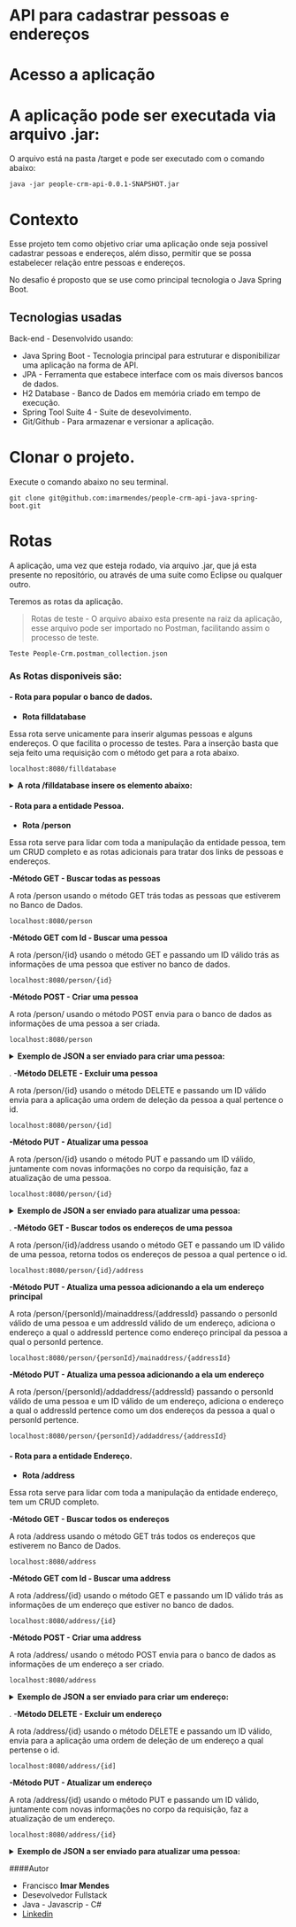 # API para cadastrar pessoas e endereços 

# Acesso a aplicação
# A aplicação pode ser executada via arquivo .jar:
O arquivo está na pasta /target e pode ser executado com o comando abaixo:

```
java -jar people-crm-api-0.0.1-SNAPSHOT.jar
```



# Contexto
Esse projeto tem como objetivo criar uma aplicação onde seja possivel cadastrar pessoas e endereços, além disso, permitir que se possa estabelecer relação entre pessoas e endereços.
  

No desafio é proposto que se use como principal tecnologia o Java Spring Boot.

## Tecnologias usadas

Back-end - Desenvolvido usando: 
* Java Spring Boot - Tecnologia principal para estruturar e disponibilizar uma aplicação na forma de API.
* JPA - Ferramenta que estabece interface com os mais diversos bancos de dados.
* H2 Database - Banco de Dados em memória criado em tempo de execução. 
* Spring Tool Suite 4 - Suite de desevolvimento.
* Git/Github - Para armazenar e versionar a aplicação.

# Clonar o projeto.
 Execute o comando abaixo no seu terminal.

```
git clone git@github.com:imarmendes/people-crm-api-java-spring-boot.git

```

# Rotas
A aplicação, uma vez que esteja rodado, via arquivo .jar, que já esta presente no repositório, ou através de uma suite como Eclipse ou qualquer outro.

Teremos as rotas da aplicação.

> Rotas de teste - O arquivo abaixo esta presente na raiz da aplicação, esse arquivo pode ser importado no Postman, facilitando assim o processo de teste.

```
Teste People-Crm.postman_collection.json

```

### As Rotas disponiveis são:

#### - Rota para popular o banco de dados.

* <strong>Rota filldatabase</strong>

Essa rota serve unicamente para inserir algumas pessoas e alguns endereços. O que facilita o processo de testes. Para a inserção basta que seja feito uma requisição com o método get para a rota abaixo.


```
localhost:8080/filldatabase
```

<details>
  <summary><strong> A rota /filldatabase insere os elemento abaixo:</strong></summary><br />
	
	Pessoas:
	
```json

[
	{
		"name": "Pedro",
		"id": 1,
		"birthday": "1986-11-08",
		"mainAddress": null,
		"addresses": []
	},
	{
		"name": "João",
		"id": 2,
		"birthday": "1950-01-23",
		"mainAddress": null,
		"addresses": []
	},
	{
		"name": "Antônio",
		"id": 3,
		"birthday": "1960-02-20",
		"mainAddress": null,
		"addresses": []
	},
	{
		"name": "José",
		"id": 4,
		"birthday": "2014-12-07",
		"mainAddress": null,
		"addresses": []
	},
	{
		"name": "Jorge",
		"id": 5,
		"birthday": "2012-10-01",
		"mainAddress": null,
		"addresses": []
	}
]

```

	Endereços:
	
```json

[
	{
		"id": 1,
		"number": 12345,
		"publicPlace": "Flores",
		"cep": "62900-000"
	},
	{
		"id": 2,
		"number": 54321,
		"publicPlace": "Russas",
		"cep": "62900-000"
	},
	{
		"id": 3,
		"number": 78945,
		"publicPlace": "Ceará",
		"cep": "62900-000"
	},
	{
		"id": 4,
		"number": 85236,
		"publicPlace": "Umari",
		"cep": "62900-000"
	},
	{
		"id": 5,
		"number": 456987,
		"publicPlace": "Caixa d'agua",
		"cep": "62900-000"
	},
	{
		"id": 6,
		"number": 74126,
		"publicPlace": "Casa amarela",
		"cep": "62900-000"
	},
	{
		"id": 7,
		"number": 96385,
		"publicPlace": "Posto de saúde",
		"cep": "62900-000"
	},
	{
		"id": 8,
		"number": 65489,
		"publicPlace": "Mercadinho dois irmãos",
		"cep": "62900-000"
	}
]

```
	
</details>


#### - Rota para a entidade Pessoa.

* <strong>Rota /person</strong>

Essa rota serve para lidar com toda a manipulação da entidade pessoa, tem um CRUD completo e as rotas adicionais para tratar dos links de pessoas e endereços.


<strong>-Método GET - Buscar todas as pessoas</strong>

A rota /person usando o método GET trás todas as pessoas que estiverem no Banco de Dados.

```
localhost:8080/person
```

<strong>-Método GET com Id - Buscar uma pessoa</strong>

A rota /person/{id} usando o método GET e passando um ID válido trás as informações de uma pessoa que estiver no banco de dados.

```
localhost:8080/person/{id}
```

<strong>-Método POST - Criar uma pessoa</strong>

A rota /person/ usando o método POST envia para o banco de dados as informações de uma pessoa a ser criada.
	

```
localhost:8080/person
```

<details>
  <summary><strong> Exemplo de JSON a ser enviado para criar uma pessoa:</strong></summary><br />
	
```json
{
    "birthday": "2023-01-01",
    "name": "João"
}


```
	
</details>

.
<strong>-Método DELETE - Excluir uma pessoa</strong>

A rota /person/{id} usando o método DELETE e passando um ID válido envia para a aplicação uma ordem de deleção da pessoa a qual pertence o id.
	

```
localhost:8080/person/{id]
```

<strong>-Método PUT - Atualizar uma pessoa</strong>

A rota /person/{id} usando o método PUT e passando um ID válido, juntamente com novas informações no corpo da requisição, faz a atualização de uma pessoa.
	

```
localhost:8080/person/{id}
```

<details>
  <summary><strong> Exemplo de JSON a ser enviado para atualizar uma pessoa:</strong></summary><br />
	
```json
{
    "birthday": "2023-01-01",
    "mainAddress": null,
    "name": "João"
}


```
	
</details>

.
<strong>-Método GET - Buscar todos os endereços de uma pessoa</strong>

A rota /person/{id}/address usando o método GET e passando um ID válido de uma pessoa, retorna todos os endereços de pessoa a qual pertence o id.
	

```
localhost:8080/person/{id}/address
```

<strong>-Método PUT - Atualiza uma pessoa adicionando a ela um endereço principal</strong>

A rota /person/{personId}/mainaddress/{addressId} passando o personId válido de uma pessoa e um addressId válido de um endereço, adiciona o endereço a qual o addressId pertence como endereço principal da pessoa a qual o personId pertence.


```
localhost:8080/person/{personId}/mainaddress/{addressId}
```

<strong>-Método PUT - Atualiza uma pessoa adicionando a ela um endereço</strong>

A rota /person/{personId}/addaddress/{addressId} passando o personId válido de uma pessoa e um ID válido de um endereço, adiciona o endereço a qual o addressId pertence como um dos endereços da pessoa a qual o personId pertence.


```
localhost:8080/person/{personId}/addaddress/{addressId}
```

#### - Rota para a entidade Endereço.

* <strong>Rota /address</strong>

Essa rota serve para lidar com toda a manipulação da entidade endereço, tem um CRUD completo.

<strong>-Método GET - Buscar todos os endereços</strong>

A rota /address usando o método GET trás todos os endereços que estiverem no Banco de Dados.
	

```
localhost:8080/address
```


<strong>-Método GET com Id - Buscar uma address</strong>

A rota /address/{id} usando o método GET e passando um ID válido trás as informações de um endereço que estiver no banco de dados.

```
localhost:8080/address/{id}
```

	

<strong>-Método POST - Criar uma address</strong>

A rota /address/ usando o método POST envia para o banco de dados as informações de um endereço a ser criado.
	

```
localhost:8080/address
```

<details>
  <summary><strong> Exemplo de JSON a ser enviado para criar um endereço:</strong></summary><br />
	
```json
{
    "number": 123,
    "publicPlace": "Flores",
    "cep": "cep"
}


```
	
</details>

.
<strong>-Método DELETE - Excluir um endereço</strong>

A rota /address/{id} usando o método DELETE e passando um ID válido, envia para a aplicação uma ordem de deleção de um endereço a qual pertense o id.
	

```
localhost:8080/address/{id]
```

<strong>-Método PUT - Atualizar um endereço</strong>

A rota /address/{id} usando o método PUT e passando um ID válido, juntamente com novas informações no corpo da requisição, faz a atualização de um endereço.
	

```
localhost:8080/address/{id}
```

<details>
  <summary><strong> Exemplo de JSON a ser enviado para atualizar uma pessoa:</strong></summary><br />
	
```json
{
    "number": 123,
    "publicPlace": "Umari",
    "cep": "cep"
}


```
	
</details>

####Autor
- Francisco <strong>Imar Mendes</strong>
- Desevolvedor Fullstack
- Java - Javascrip - C#
- [Linkedin](https://www.linkedin.com/in/imarmendes/)

